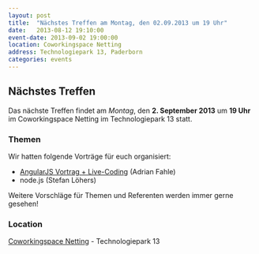 ```yaml
---
layout: post
title:  "Nächstes Treffen am Montag, den 02.09.2013 um 19 Uhr"
date:   2013-08-12 19:10:00
event-date: 2013-09-02 19:00:00
location: Coworkingspace Netting
address: Technologiepark 13, Paderborn
categories: events
---
```


## Nächstes Treffen

Das nächste Treffen findet am *Montag*, den **2. September 2013** um **19 Uhr** im Coworkingspace Netting
im Technologiepark 13 statt.

### Themen

Wir hatten folgende Vorträge für euch organisiert:

* [AngularJS Vortrag + Live-Coding](https://speakerdeck.com/adifah/angularjs) (Adrian Fahle)
* node.js (Stefan Löhers)

Weitere Vorschläge für Themen und Referenten werden immer gerne gesehen!

### Location

[Coworkingspace Netting](http://coworkingpaderborn.de/) - Technologiepark 13
